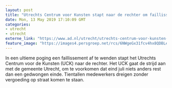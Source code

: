 ```yaml
---
layout: post
title: "Utrechts Centrum voor Kunsten stapt naar de rechter om faillissement te voorkomen"
date: Mon, 13 May 2019 17:10:09 GMT
categories: 
- utrecht 
- utrecht 
externe_link: "https://www.ad.nl/utrecht/utrechts-centrum-voor-kunsten-stapt-naar-de-rechter-om-faillissement-te-voorkomen~aeee736e/"
feature_image: "https://images4.persgroep.net/rcs/6NWgeGx31fcv4hx8QDBLemSsy4E/diocontent/46449318/_fitwidth/400/?appId=21791a8992982cd8da851550a453bd7f&quality=0.7"
---
```


In een ultieme poging een faillissement af te wenden stapt het Utrechts Centrum voor de Kunsten (UCK) naar de rechter. Het UCK gaat de strijd aan met de gemeente Utrecht, om te voorkomen dat eind juli niets anders rest dan een gedwongen einde. Tientallen medewerkers dreigen zonder vergoeding op straat komen te staan.

